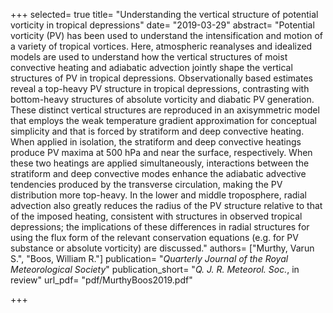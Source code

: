 +++
selected= true
title= "Understanding the vertical structure of potential vorticity in tropical depressions"
date= "2019-03-29"
abstract= "Potential vorticity (PV) has been used to understand the intensification and motion of a variety of tropical vortices. Here, atmospheric reanalyses and idealized models are used to understand how the vertical structures of moist convective heating and adiabatic advection jointly shape the vertical structures of PV in tropical depressions. Observationally based estimates reveal a top-heavy PV structure in tropical depressions, contrasting with bottom-heavy structures of absolute vorticity and diabatic PV generation. These distinct vertical structures are reproduced in an axisymmetric model that employs the weak temperature gradient approximation for conceptual simplicity and that is forced by stratiform and deep convective heating. When applied in isolation, the stratiform and deep convective heatings produce PV maxima at 500 hPa and near the surface, respectively. When these two heatings are applied simultaneously, interactions between the stratiform and deep convective modes enhance the adiabatic advective tendencies produced by the transverse circulation, making the PV distribution more top-heavy. In the lower and middle troposphere, radial advection also greatly reduces the radius of the PV structure relative to that of the imposed heating, consistent with structures in observed tropical depressions; the implications of these differences in radial structures for using the flux form of the relevant conservation equations (e.g. for PV substance or absolute vorticity) are discussed."
authors= ["Murthy, Varun S.", "Boos, William R."]
publication= "*Quarterly Journal of the Royal Meteorological Society*"
publication_short= "*Q. J. R. Meteorol. Soc.*, in review" 
url_pdf= "pdf/MurthyBoos2019.pdf"


+++


